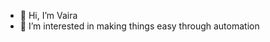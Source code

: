 - 👋 Hi, I’m Vaira
- 👀 I’m interested in making things easy through automation

<!---
vaira104063/vaira104063 is a ✨ special ✨ repository because its `README.md` (this file) appears on your GitHub profile.
You can click the Preview link to take a look at your changes.
--->
